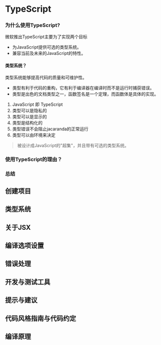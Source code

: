 # TypeScript

### 为什么使用TypeScript?
微软推出TypeScript主要为了实现两个目标
- 为JavaScript提供可选的类型系统。
- 兼容当前及未来的JavaScript的特性。

#### 类型系统？
类型系统能够提高代码的质量和可维护性。
- 类型有利于代码的重构，它有利于编译器在编译时而不是运行时捕获错误。
- 类型是出色的文档类型之一，函数签名是一个定理，而函数体是具体的实现。
1. JavaScript 即 TypeScript
2. 类型可以是隐私的
3. 类型可以是显示的 
4. 类型是结构化的
5. 类型错误不会阻止jacaranda的正常运行
6. 类型可以由环境来决定
> 被设计成JavaScript的"超集"，并且带有可选的类型系统。


### 使用TypeScript的理由？

### 总结

## 创建项目

## 类型系统

## 关于JSX

## 编译选项设置

## 错误处理

## 开发与测试工具

## 提示与建议

## 代码风格指南与代码约定

## 编译原理